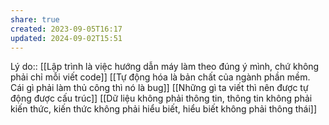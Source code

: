 ```yaml
---
share: true
created: 2023-09-05T16:17
updated: 2024-09-02T15:51
---
```

Lý do:: [[Lập trình là việc hướng dẫn máy làm theo đúng ý mình, chứ không phải chỉ mỗi viết code]]
[[Tự động hóa là bản chất của ngành phần mềm. Cái gì phải làm thủ công thì nó là bug]]
[[Những gì ta viết thì nên được tự động được cấu trúc]]
[[Dữ liệu không phải thông tin, thông tin không phải kiến thức, kiến thức không phải hiểu biết, hiểu biết không phải thông thái]]